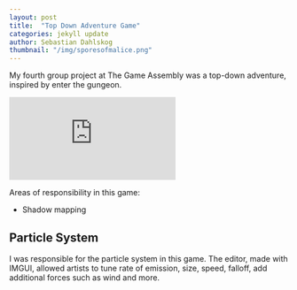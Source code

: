 ```yaml
---
layout: post
title:  "Top Down Adventure Game"
categories: jekyll update
author: Sebastian Dahlskog
thumbnail: "/img/sporesofmalice.png"
---
```


My fourth group project at The Game Assembly was a top-down adventure, inspired by enter the gungeon.
<iframe src="https://www.youtube.com/embed/JWn_G3hDBeY" frameborder="0" allowfullscreen></iframe>

Areas of responsibility in this game: 
* Shadow mapping


##  Particle System
I was responsible for the particle system in this game. The editor, made with IMGUI, allowed artists to tune rate of emission, size, speed, falloff, add additional forces such as wind and more.